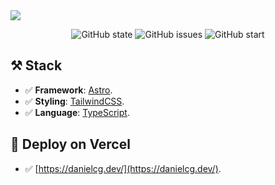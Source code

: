 <img src="/Users/danielcarmona/Documents/projects/new-portfolio/public/PortfolioAstro.png?raw=true"/>

<div align="center">
  
![GitHub state](https://img.shields.io/github/deployments/danielcgilibert/portfolio-astro/production)
![GitHub issues]( https://img.shields.io/github/issues/danielcgilibert/portfolio-astro )
![GitHub start](https://img.shields.io/github/stars/danielcgilibert/portfolio-astro )

</div>

## ⚒ Stack

- ✅ **Framework**: [Astro](https://astro.build/).
- ✅ **Styling**: [TailwindCSS](https://tailwindcss.com/).
- ✅ **Language**: [TypeScript](https://www.typescriptlang.org/).

## 🎉 Deploy on Vercel

- ✅ [https://danielcg.dev/](https://danielcg.dev/).
